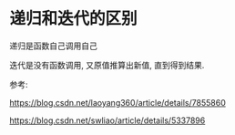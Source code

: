 # 递归和迭代的区别

递归是函数自己调用自己

迭代是没有函数调用, 又原值推算出新值, 直到得到结果.

参考:

https://blog.csdn.net/laoyang360/article/details/7855860

https://blog.csdn.net/swliao/article/details/5337896